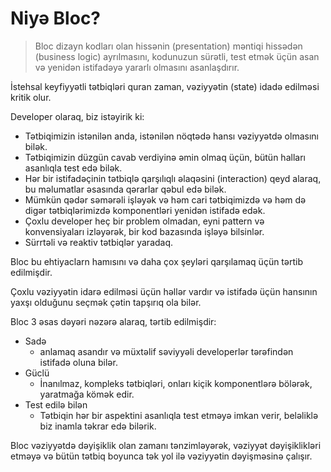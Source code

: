 # Niyə Bloc?

> Bloc dizayn kodları olan hissənin (presentation) məntiqi hissədən (business logic) ayrılmasını, kodunuzun sürətli, test etmək üçün asan və yenidən istifadəyə yararlı olmasını asanlaşdırır.

İstehsal keyfiyyətli tətbiqləri quran zaman, vəziyyətin (state) idadə edilməsi kritik olur.

Developer olaraq, biz istəyirik ki:

-  Tətbiqimizin istənilən anda, istənilən nöqtədə hansı vəziyyətdə olmasını bilək.
- Tətbiqimizin düzgün cavab verdiyinə əmin olmaq üçün, bütün halları asanlıqla test edə bilək.
- Hər bir istifadəçinin tətbiqlə qarşılıqlı əlaqəsini (interaction) qeyd alaraq, bu məlumatlar əsasında qərarlar qəbul edə bilək.
- Mümkün qədər səmərəli işləyək və həm cari tətbiqimizdə və həm də digər tətbiqlərimizdə komponentləri yenidən istifadə edək.
- Çoxlu developer heç bir problem olmadan, eyni pattern və konvensiyaları izləyərək, bir kod bazasında işləyə bilsinlər.
- Sürrtəli və reaktiv tətbiqlər yaradaq.

Bloc bu ehtiyaclarn hamısını və daha çox şeyləri qarşılamaq üçün tərtib edilmişdir.

Çoxlu vəziyyətin idarə edilməsi üçün həllər vardır və istifadə üçün hansının yaxşı olduğunu seçmək çətin tapşırıq ola bilər.

Bloc 3 əsas dəyəri nəzərə alaraq, tərtib edilmişdir:

- Sadə
  - anlamaq asandır və müxtəlif səviyyəli developerlər tərəfindən istifadə oluna bilər.
- Güclü
  - İnanılmaz, kompleks tətbiqləri, onları kiçik komponentlərə bölərək, yaratmağa kömək edir.
- Test edilə bilən
  - Tətbiqin hər bir aspektini asanlıqla test etməyə imkan verir, beləliklə biz inamla təkrar edə bilərik.

Bloc vəziyyətdə dəyişiklik olan zamanı tənzimləyərək, vəziyyət dəyişiklikləri etməyə və bütün tətbiq boyunca tək yol ilə vəziyyətin dəyişməsinə çalışır.
